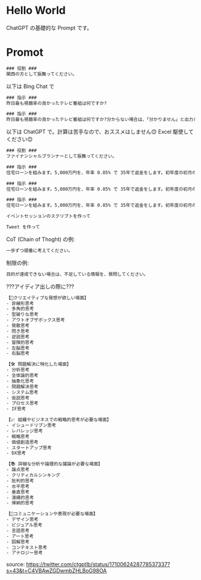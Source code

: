 # Hello World

ChatGPT の基礎的な Prompt です。

# Promot 

```cmd
### 役割 ###
関西の方として振舞ってください。
```

以下は Bing Chat で

```cmd
### 指示 ###
昨日最も視聴率の良かったテレビ番組は何ですか?
```

```cmd
### 指示 ###
昨日最も視聴率の良かったテレビ番組は何ですか?分からない場合は、「分かりません」と出力してください。
```

以下は ChatGPT で。計算は苦手なので、おススメはしません😊 Excel 駆使してください😊

```cmd
### 役割 ###
ファイナンシャルプランナーとして振舞ってください。

### 指示 ###
住宅ローンを組みます。5,000万円を、年率 0.85% で 35年で返金をします。初年度の初月の支払い金額はいくらですか?
```

```cmd
### 指示 ###
住宅ローンを組みます。5,000万円を、年率 0.85% で 35年で返金をします。初年度の初月の支払い金額はいくらですか?算出過程が分かるように段階的に記述してください。
```

```cmd
### 指示 ###
住宅ローンを組みます。5,000万円を、年率 0.85% で 35年で返金をします。初年度の初月の支払い金額はいくらですか?算出過程が分かるように段階的に記述してください。幼稚園児でも分かるように説明をしてください。
```

```cmd
イベントセッションのスクリプトを作って
```

```cmd
Tweet を作って
```

CoT (Chain of Thoght) の例:

```cmd
一歩ずつ順番に考えてください。
```

制限の例:

```cmd
目的が達成できない場合は、不足している情報を、質問してください。
```

???アイディア出しの際に???
```cmd
【🎨クリエイティブな発想が欲しい場面】
- 非線形思考
- 多角的思考
- 型破りな思考
- アウトオブザボックス思考
- 発散思考
- 閃き思考
- 逆説思考
- 冒険的思考
- 左脳思考
- 右脳思考

【🛠️ 問題解決に特化した場面】
- 分析思考
- 全体論的思考
- 抽象化思考
- 問題解決思考
- システム思考
- 仮説思考
- プロセス思考
- IF思考

【📈 組織やビジネスでの戦略的思考が必要な場面】
- イシュードリブン思考
- レバレッジ思考
- 戦略思考
- 価値創造思考
- スタートアップ思考
- DX思考

【📚 詳細な分析や論理的な議論が必要な場面】
- 論点思考
- クリティカルシンキング
- 批判的思考
- 水平思考
- 垂直思考
- 演繹的思考
- 帰納的思考

【💬コミュニケーションや表現が必要な場面】
- デザイン思考
- ビジュアル思考
- 言語思考
- アート思考
- 図解思考
- コンテキスト思考
- アナロジー思考
```

source:
https://twitter.com/ctgptlb/status/1710062428778537337?s=43&t=C4VBAwZGDwmbZHLBoG98OA